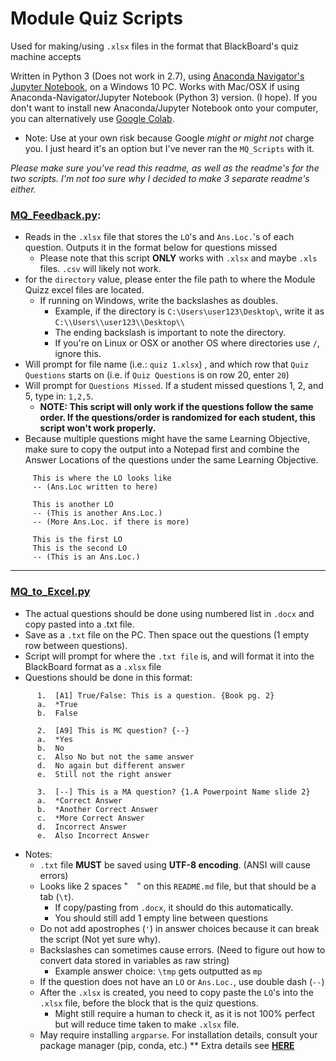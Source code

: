 # Module Quiz Scripts
Used for making/using `.xlsx` files in the format that BlackBoard's quiz machine accepts

Written in Python 3 (Does not work in 2.7), using [Anaconda Navigator's Jupyter Notebook](https://www.anaconda.com/distribution/#windows), on a Windows 10 PC. 
Works with Mac/OSX if using Anaconda-Navigator/Jupyter Notebook (Python 3) version. (I hope).
If you don't want to install new Anaconda/Jupyter Notebook onto your computer, you can alternatively use [Google Colab](https://colab.research.google.com/). 
* Note: Use at your own risk because Google *might or might not* charge you. I just heard it's an option but I've never ran the `MQ_Scripts` with it.

*Please make sure you've read this readme, as well as the readme's for the two scripts. I'm not too sure why I decided to make 3 separate readme's either.*

### [MQ_Feedback.py](https://github.com/rw4523/IS4523_TAScripts/blob/master/MQ_Scripts/MQ_Feedback/MQ_Feedback.py):
   * Reads in the `.xlsx` file that stores the `LO`'s and `Ans.Loc.`'s of each question. Outputs it in the format below for questions missed 
     * Please note that this script **ONLY** works with `.xlsx` and maybe `.xls` files. `.csv` will likely not work.
   * for the `directory` value, please enter the file path to where the Module Quizz excel files are located.
     * If running on Windows, write the backslashes as doubles. 
       * Example, if the directory is `C:\Users\user123\Desktop\`, write it as `C:\\Users\\user123\\Desktop\\`
       * The ending backslash is important to note the directory.
       * If you're on Linux or OSX or another OS where directories use `/`, ignore this.
   * Will prompt for file name (i.e.: `quiz 1.xlsx`) , and which row that `Quiz Questions` starts on (i.e. if `Quiz Questions` is on row 20, enter `20`)
   * Will prompt for `Questions Missed`. If a student missed questions 1, 2, and 5, type in: `1,2,5`. 
     * **NOTE: This script will only work if the questions follow the same order. If the questions/order is randomized for each student, this script won't work properly.** 
   * Because multiple questions might have the same Learning Objective, make sure to copy the output into a Notepad first and combine the Answer Locations of the questions under the same Learning Objective.
 ```    
      This is where the LO looks like
      -- (Ans.Loc written to here)

      This is another LO
      -- (This is another Ans.Loc.)
      -- (More Ans.Loc. if there is more)
      
      This is the first LO
      This is the second LO
      -- (This is an Ans.Loc.)
```

---

### [MQ_to_Excel.py](https://github.com/rw4523/IS4523_TAScripts/blob/master/MQ_Scripts/MQ_to_Excel/MQ_to_Excel.py)
   * The actual questions should be done using numbered list in `.docx` and copy pasted into a .txt file. 
   * Save as a `.txt` file on the PC. Then space out the questions (1 empty row between questions).
   * Script will prompt for where the `.txt file` is, and will format it into the BlackBoard format as a `.xlsx` file
   * Questions should be done in this format:
```
      1.  [A1] True/False: This is a question. {Book pg. 2}
      a.  *True
      b.  False
      
      2.  [A9] This is MC question? {--}
      a.  *Yes
      b.  No
      c.  Also No but not the same answer
      d.  No again but different answer
      e.  Still not the right answer
      
      3.  [--] This is a MA question? {1.A Powerpoint Name slide 2}
      a.  *Correct Answer
      b.  *Another Correct Answer
      c.  *More Correct Answer
      d.  Incorrect Answer
      e.  Also Incorrect Answer
```
  * Notes:
     * `.txt` file **MUST** be saved using **UTF-8 encoding**. (ANSI will cause errors)
     * Looks like 2 spaces "`  `" on this `README.md` file, but that should be a tab (`\t`). 
        * If copy/pasting from `.docx`, it should do this automatically. 
        * You should still add 1 empty line between questions
     * Do not add apostrophes (`'`) in answer choices because it can break the script (Not yet sure why).
     * Backslashes can sometimes cause errors. (Need to figure out how to convert data stored in variables as raw string)
        * Example answer choice: `\tmp` gets outputted as `mp`
     * If the question does not have an `LO` or `Ans.Loc.`, use double dash (`--`)
     * After the `.xlsx` is created, you need to copy paste the `LO`'s into the `.xlsx` file, before the block that is the quiz questions.
        * Might still require a human to check it, as it is not 100% perfect but will reduce time taken to make `.xlsx` file.
     * May require installing `argparse`. For installation details, consult your package manager (pip, conda, etc.)
       ** Extra details see [**HERE**](https://github.com/rw4523/IS4523_TAScripts/blob/master/MQ_Scripts/MQ_to_Excel/README.md#troubleshooting)
